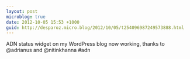 ```yaml
---
layout: post
microblog: true
date: 2012-10-05 15:53 +1000
guid: http://desparoz.micro.blog/2012/10/05/t254096987249573888.html
---
```

ADN status widget on my WordPress blog now working, thanks to @adrianus and @nitinkhanna #adn
